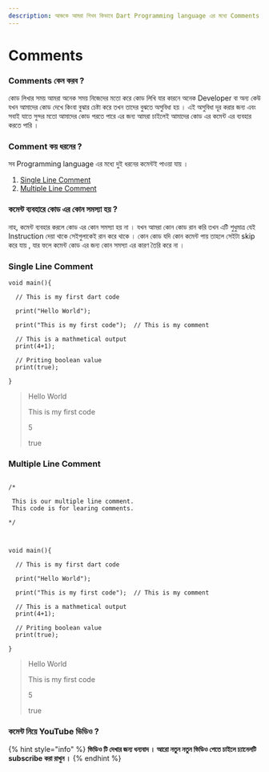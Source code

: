 ```yaml
---
description: আজকে আমরা শিখব কিভাবে Dart Programming language এর মধ্যে Comments করতে হয় ।
---
```


# Comments

### Comments কেন করব ?

কোড লিখার সময় আমরা অনেক সময় নিজেদের মতো করে কোড লিখি যার কারনে অনেক Developer বা অন্য কেউ যখন আমাদের কোড দেখে কিংবা বুঝার চেষ্টা করে তখন তাদের বুঝতে অসুবিধা হয় । এই অসুবিধা দূর করার জন্য এবং সবাই যাতে সুন্দর মতো আমাদের কোড পরতে পারে এর জন্য আমরা চাইলেই আমাদের কোড এর কমেন্ট এর ব্যবহার করতে পারি ।

### Comment কয় ধরনের ?

সব Programming language এর মধ্যে দুই ধরনের কমেন্টই পাওয়া যায় ।

1. [Single Line Comment](comments.md#single-line-comment)
2. [Multiple Line Comment](comments.md#multiple-line-comment)

### কমেন্ট ব্যবহারে কোড এর কোন সমস্যা হয় ?

নাহ, কমেন্ট ব্যবহার করলে কোড এর কোন সমস্যা হয় না । যখন আমরা কোন কোড রান করি তখন এটি শুধুমাত্র যেই Instruction দেয়া থাকে সেইগুলাকেই রান করে থাকে । কোন কোড যদি কোন কমেন্ট পায় তাহলে সেইটা skip করে যায় , যার ফলে কমেন্ট কোড এর জন্য কোন সমস্যা এর কারণ তৈরি করে না ।

### Single Line Comment

```
void main(){
  
  // This is my first dart code

  print("Hello World");

  print("This is my first code");  // This is my comment

  // This is a mathmetical output
  print(4+1);

  // Priting boolean value
  print(true);
  
}
```

> Hello World
>
> This is my first code&#x20;
>
> 5&#x20;
>
> true

### Multiple Line Comment

```

/*
 
 This is our multiple line comment.
 This code is for learing comments.
 
*/ 



void main(){
  
  // This is my first dart code

  print("Hello World");

  print("This is my first code");  // This is my comment

  // This is a mathmetical output
  print(4+1);

  // Priting boolean value
  print(true);
  
}
```

> Hello World&#x20;
>
> This is my first code&#x20;
>
> 5&#x20;
>
> true

### কমেন্ট নিয়ে YouTube ভিডিও ?

{% hint style="info" %}
**ভিডিও টি দেখার জন্য ধন্যবাদ । আরো নতুন নতুন ভিডিও পেতে চাইলে চ্যানেলটি subscribe করা রাখুন ।**
{% endhint %}
